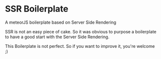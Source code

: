 # SSR Boilerplate
A meteorJS boilerplate based on Server Side Rendering

SSR is not an easy piece of cake. So it was obvious to purpose a boilerplate to
have a good start with the Server Side Rendering.

This Boilerplate is not perfect. So if you want to improve it, you're welcome ;)
